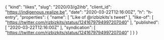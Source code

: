 {
  "kind": "likes",
  "slug": "2020/03/g2ihb",
  "client_id": "https://indigenous.realize.be",
  "date": "2020-03-22T12:16:00Z",
  "h": "h-entry",
  "properties": {
    "name": [
      "Like of @rizbizkits's tweet"
    ],
    "like-of": [
      "https://twitter.com/rizbizkits/status/1241679794997207040"
    ],
    "published": [
      "2020-03-22T12:16:00Z"
    ],
    "syndication": [
      "https://twitter.com/rizbizkits/status/1241679794997207040"
    ]
  }
}
